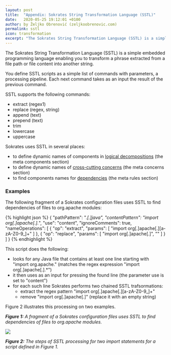 ```yaml
---
layout: post
title:  "Appendix: Sokrates String Transformation Language (SSTL)"
date:   2020-05-25 19:12:01 +0100
author: by Željko Obrenović (zeljkoobrenovic.com)
permalink: sstl
icon: transformation
excerpt: "The Sokrates String Transformation Language (SSTL) is a simple embedded programming language enabling you to transform a phrase extracted from a file path or file content into another string. You can use SSTL to define the names of components and identify dependencies among the components."
---
```



The Sokrates String Transformation Language (SSTL) is a simple embedded programming language enabling you to transform a phrase extracted from a file path or file content into another string.

You define SSTL scripts as a simple list of commands with parameters, a processing pipeline. Each next command takes as an input the result of the previous command.

SSTL supports the following commands:
* extract (regex1)
* replace (regex, string)
* append (text)
* prepend (text)
* trim
* lowercase
* uppercase

 Sokrates uses SSTL in several places:
 - to define dynamic names of components in [logical decompositions](logical-decomposition) (the meta components section)
 - to define dynamic names of [cross-cutting concerns](cross-cutting-concerns) (the meta concerns section)
 - to find components names for [dependencies](dependencies) (the meta rules section)

### Examples

The following fragment of a Sokrates configuration files uses SSTL to find dependencies of files to org.apache modules:

{% highlight json %}
{
    "pathPattern": ".*[.]java",
    "contentPattern": "import org[.]apache[.].*",
    "use": "content",
    "ignoreComments": true,
    "nameOperations": [
        {
            "op": "extract",
            "params": [
                "import org[.]apache[.][a-zA-Z0-9_]+"
            ]
        },
        {
            "op": "replace",
            "params": [
                "import org[.]apache[.]",
                ""
            ]
        }
    ]
}
{% endhighlight %}


This script does the following:
* looks for any Java file that contains at least one line starting with "import org.apache." (matches the regex expression "import org[.]apache[.].*")
* it then uses as an input for pressing the found line (the parameter use is set to "content")
* for each such line Sokrates performs two chained SSTL trafsormations:
  * extract the regex pattern "import org[.]apache[.][a-zA-Z0-9_]+"
  * remove "import org[.]apache[.]" (replace it with an empty string)

Figure 2 illustrates this processing on two examples.


***Figure 1:** A fragment of a Sokrates configuration files uses SSTL to find dependencies of files to org.apache modules.*

![](assets/images/sokrates/sstl-example-1.png)

***Figure 2:** The steps of SSTL processing for two import statements for a script defined in Figure 1.*







